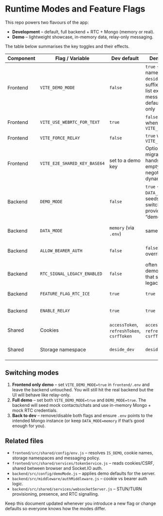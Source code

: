 # Runtime Modes and Feature Flags

This repo powers two flavours of the app:

- **Development** – default, full backend + RTC + Mongo (memory or real).
- **Demo** – lightweight showcase, in-memory data, relay-only messaging.

The table below summarises the key toggles and their effects.

| Component | Flag / Variable | Dev default | Demo behaviour | Notes |
|-----------|-----------------|-------------|----------------|-------|
| Frontend | `VITE_DEMO_MODE` | `false` | `true` → storage namespace `deside_demo`, cookie suffix `_demo`, STUN list expanded, messaging policy defaults to relay-only | Set in `frontend/.env` or via Vite runtime. |
| Frontend | `VITE_USE_WEBRTC_FOR_TEXT` | `true` | `false` by default when `VITE_DEMO_MODE=true` | Controls whether the client even attempts RTC. |
| Frontend | `VITE_FORCE_RELAY` | `false` | `true` when `VITE_DEMO_MODE=true` | Overrides the transport selector. |
| Frontend | `VITE_E2E_SHARED_KEY_BASE64` | set to a demo key | Optional; if you migrate to session-handshake, leave it empty so the SDK negotiates dynamically. |
| Backend | `DEMO_MODE` | `false` | `true` → forces `DATA_MODE=memory`, seeds demo data, switches RTC provider to mocked “demo” | Implemented in `backend/src/config/demoMode.js`. |
| Backend | `DATA_MODE` | `memory` (via `.env`) | same | `memory` spins up `mongodb-memory-server`; set a real URI to hit an external cluster. |
| Backend | `ALLOW_BEARER_AUTH` | `false` | `false` (but can be overridden) | If you enable it, add proper regexes to `BEARER_ROUTE_WHITELIST`. |
| Backend | `RTC_SIGNAL_LEGACY_ENABLED` | `false` | often `true` when demoing wallets that still speak the legacy channel | Legacy `socket.emit('signal', …)` handler stays disabled in dev. |
| Backend | `FEATURE_FLAG_RTC_ICE` | `true` | `true` | Placeholder for future feature flag integration. |
| Backend | `ENABLE_RELAY` | `true` | `true` | Disable only if you want to test RTC without relay fallback (not recommended). |
| Shared | Cookies | `accessToken`, `refreshToken`, `csrfToken` | `accessToken_demo`, `refreshToken_demo`, `csrfToken_demo` | Names derive from `VITE_DEMO_MODE` + `COOKIE_SUFFIX`. |
| Shared | Storage namespace | `deside_dev` | `deside_demo` | Used for localStorage keys such as `csrfToken` and message cache. |

## Switching modes

1. **Frontend only demo** – set `VITE_DEMO_MODE=true` in `frontend/.env` and leave the backend untouched. You will still hit the real backend but the UI will behave like relay-only.
2. **Full demo** – set both `VITE_DEMO_MODE=true` and `DEMO_MODE=true`. The backend will seed mock contacts/chats and use in-memory Mongo + mock RTC credentials.
3. **Back to dev** – remove/disable both flags and ensure `.env` points to the intended Mongo instance (or keep `DATA_MODE=memory` if that’s good enough for you).

## Related files

- `frontend/src/shared/config/env.js` – resolves `IS_DEMO`, cookie names, storage namespaces and messaging policy.
- `frontend/src/shared/services/tokenService.js` – reads cookies/CSRF, shared between browser and Socket.IO auth.
- `backend/src/config/demoMode.js` – applies demo defaults for the server.
- `backend/src/middleware/authMiddleware.js` – cookie vs bearer auth logic.
- `backend/src/shared/services/websocketServer.js` – STUN/TURN provisioning, presence, and RTC signalling.

Keep this document updated whenever you introduce a new flag or change defaults so everyone knows how the modes differ.
